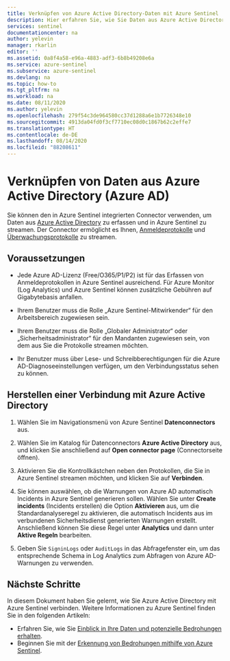 ```yaml
---
title: Verknüpfen von Azure Active Directory-Daten mit Azure Sentinel | Microsoft-Dokumentation
description: Hier erfahren Sie, wie Sie Daten aus Azure Active Directory sammeln und Azure AD-Anmeldeprotokolle und -Überwachungsprotokolle in Azure Sentinel streamen.
services: sentinel
documentationcenter: na
author: yelevin
manager: rkarlin
editor: ''
ms.assetid: 0a8f4a58-e96a-4883-adf3-6b8b49208e6a
ms.service: azure-sentinel
ms.subservice: azure-sentinel
ms.devlang: na
ms.topic: how-to
ms.tgt_pltfrm: na
ms.workload: na
ms.date: 08/11/2020
ms.author: yelevin
ms.openlocfilehash: 279f54c3de964580cc37d1288a6e1b7726348e10
ms.sourcegitcommit: 4913da04fd0f3cf7710ec08d0c1867b62c2effe7
ms.translationtype: HT
ms.contentlocale: de-DE
ms.lasthandoff: 08/14/2020
ms.locfileid: "88208611"
---
```

# <a name="connect-data-from-azure-active-directory-azure-ad"></a>Verknüpfen von Daten aus Azure Active Directory (Azure AD)



Sie können den in Azure Sentinel integrierten Connector verwenden, um Daten aus [Azure Active Directory](../active-directory/fundamentals/active-directory-whatis.md) zu erfassen und in Azure Sentinel zu streamen. Der Connector ermöglicht es Ihnen, [Anmeldeprotokolle](../active-directory/reports-monitoring/concept-sign-ins.md) und [Überwachungsprotokolle](../active-directory/reports-monitoring/concept-audit-logs.md) zu streamen.

## <a name="prerequisites"></a>Voraussetzungen


- Jede Azure AD-Lizenz (Free/O365/P1/P2) ist für das Erfassen von Anmeldeprotokollen in Azure Sentinel ausreichend. Für Azure Monitor (Log Analytics) und Azure Sentinel können zusätzliche Gebühren auf Gigabytebasis anfallen.

- Ihrem Benutzer muss die Rolle „Azure Sentinel-Mitwirkender“ für den Arbeitsbereich zugewiesen sein.

- Ihrem Benutzer muss die Rolle „Globaler Administrator“ oder „Sicherheitsadministrator“ für den Mandanten zugewiesen sein, von dem aus Sie die Protokolle streamen möchten.

- Ihr Benutzer muss über Lese- und Schreibberechtigungen für die Azure AD-Diagnoseeinstellungen verfügen, um den Verbindungsstatus sehen zu können. 


## <a name="connect-to-azure-active-directory"></a>Herstellen einer Verbindung mit Azure Active Directory

1. Wählen Sie im Navigationsmenü von Azure Sentinel **Datenconnectors** aus.

1. Wählen Sie im Katalog für Datenconnectors **Azure Active Directory** aus, und klicken Sie anschließend auf **Open connector page** (Connectorseite öffnen).

1. Aktivieren Sie die Kontrollkästchen neben den Protokollen, die Sie in Azure Sentinel streamen möchten, und klicken Sie auf **Verbinden**.

1. Sie können auswählen, ob die Warnungen von Azure AD automatisch Incidents in Azure Sentinel generieren sollen. Wählen Sie unter **Create incidents** (Incidents erstellen) die Option **Aktivieren** aus, um die Standardanalyseregel zu aktivieren, die automatisch Incidents aus im verbundenen Sicherheitsdienst generierten Warnungen erstellt. Anschließend können Sie diese Regel unter **Analytics** und dann unter **Aktive Regeln** bearbeiten.

1. Geben Sie `SigninLogs` oder `AuditLogs` in das Abfragefenster ein, um das entsprechende Schema in Log Analytics zum Abfragen von Azure AD-Warnungen zu verwenden.

## <a name="next-steps"></a>Nächste Schritte
In diesem Dokument haben Sie gelernt, wie Sie Azure Active Directory mit Azure Sentinel verbinden. Weitere Informationen zu Azure Sentinel finden Sie in den folgenden Artikeln:
- Erfahren Sie, wie Sie [Einblick in Ihre Daten und potenzielle Bedrohungen erhalten](quickstart-get-visibility.md).
- Beginnen Sie mit der [Erkennung von Bedrohungen mithilfe von Azure Sentinel](tutorial-detect-threats-built-in.md).
